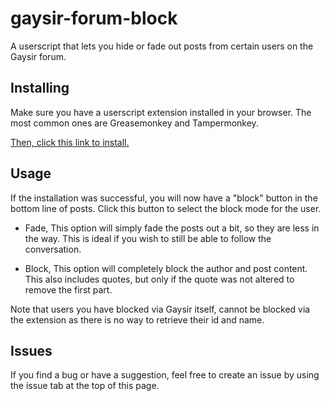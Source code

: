 # gaysir-forum-block

A userscript that lets you hide or fade out posts from certain users on the Gaysir forum.

## Installing

Make sure you have a userscript extension installed in your browser. The most common ones are Greasemonkey and Tampermonkey.

[Then, click this link to install.](https://github.com/Enitoni/gaysir-forum-block/raw/main/index.user.js)

## Usage

If the installation was successful, you will now have a "block" button in the bottom line of posts. Click this button to select the block mode for the user.

-   Fade, This option will simply fade the posts out a bit, so they are less in the way. This is ideal if you wish to still be able to follow the conversation.

-   Block, This option will completely block the author and post content. This also includes quotes, but only if the quote was not altered to remove the first part.

Note that users you have blocked via Gaysir itself, cannot be blocked via the extension as there is no way to retrieve their id and name.

## Issues

If you find a bug or have a suggestion, feel free to create an issue by using the issue tab at the top of this page.
